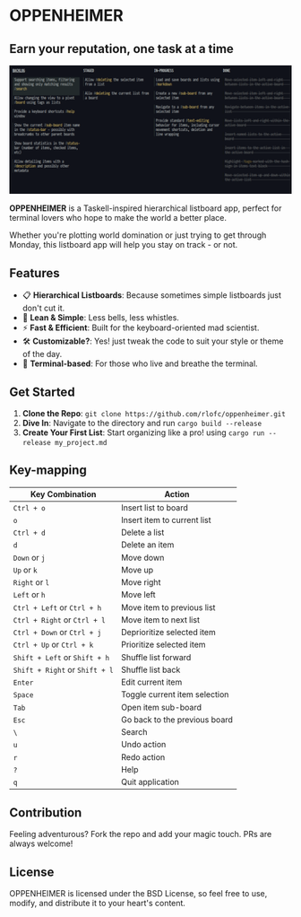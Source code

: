 # OPPENHEIMER

## Earn your reputation, one task at a time

![OPPENHEIMER](screenshot.png)

**OPPENHEIMER** is a Taskell-inspired hierarchical listboard app, perfect for terminal lovers who hope to make the world a better place.

Whether you're plotting world domination or just trying to get through Monday, this listboard app will help you stay on track - or not.

## Features

- 📋 **Hierarchical Listboards**: Because sometimes simple listboards just don't cut it.
- 🌈 **Lean & Simple**: Less bells, less whistles.
- ⚡ **Fast & Efficient**: Built for the keyboard-oriented mad scientist.
- 🛠️ **Customizable?**: Yes! just tweak the code to suit your style or theme of the day.
- 🚀 **Terminal-based**: For those who live and breathe the terminal.

## Get Started

1. **Clone the Repo**: `git clone https://github.com/rlofc/oppenheimer.git`
2. **Dive In**: Navigate to the directory and run `cargo build --release`
3. **Create Your First List**: Start organizing like a pro! using `cargo run --release my_project.md`

## Key-mapping

| Key Combination                | Action                        |
| ------------------------------ | ----------------------------- |
| `Ctrl + o`                     | Insert list to board          |
| `o`                            | Insert item to current list   |
| `Ctrl + d`                     | Delete a list                 |
| `d`                            | Delete an item                |
| `Down` or `j`                  | Move down                     |
| `Up` or `k`                    | Move up                       |
| `Right` or `l`                 | Move right                    |
| `Left` or `h`                  | Move left                     |
| `Ctrl + Left` or `Ctrl + h`    | Move item to previous list    |
| `Ctrl + Right` or `Ctrl + l`   | Move item to next list        |
| `Ctrl + Down` or `Ctrl + j`    | Deprioritize selected item    |
| `Ctrl + Up` or `Ctrl + k`      | Prioritize selected item      |
| `Shift + Left` or `Shift + h`  | Shuffle list forward          |
| `Shift + Right` or `Shift + l` | Shuffle list back             |
| `Enter`                        | Edit current item             |
| `Space`                        | Toggle current item selection |
| `Tab`                          | Open item sub-board           |
| `Esc`                          | Go back to the previous board |
| `\`                            | Search                        |
| `u`                            | Undo action                   |
| `r`                            | Redo action                   |
| `?`                            | Help                          |
| `q`                            | Quit application              |

## Contribution

Feeling adventurous? Fork the repo and add your magic touch. PRs are always welcome!

## License

OPPENHEIMER is licensed under the BSD License, so feel free to use, modify, and distribute it to your heart's content.
